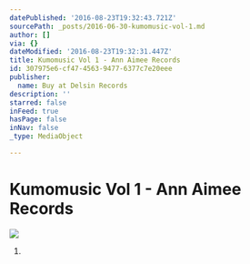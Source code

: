 ```yaml
---
datePublished: '2016-08-23T19:32:43.721Z'
sourcePath: _posts/2016-06-30-kumomusic-vol-1.md
author: []
via: {}
dateModified: '2016-08-23T19:32:31.447Z'
title: Kumomusic Vol 1 - Ann Aimee Records
id: 307975e6-cf47-4563-9477-6377c7e20eee
publisher:
  name: Buy at Delsin Records
description: ''
starred: false
inFeed: true
hasPage: false
inNav: false
_type: MediaObject

---
```

# Kumomusic Vol 1 - Ann Aimee Records
![](https://the-grid-user-content.s3-us-west-2.amazonaws.com/c78a08df-10d1-403a-b59d-0caa5c692e5f.jpg)

1.